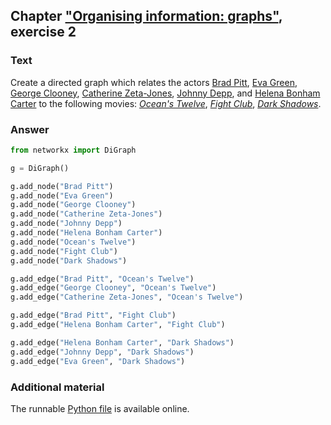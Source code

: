 ## Chapter ["Organising information: graphs"](https://comp-think.github.io/book/13.pdf), exercise 2

### Text
Create a directed graph which relates the actors [Brad Pitt](http://www.imdb.com/name/nm0000093/), [Eva Green](http://www.imdb.com/name/nm1200692/), [George Clooney](http://www.imdb.com/name/nm0000123/), [Catherine Zeta-Jones](http://www.imdb.com/name/nm0001876/), [Johnny Depp](http://www.imdb.com/name/nm0000136/), and [Helena Bonham Carter](http://www.imdb.com/name/nm0000307/) to the following movies: [_Ocean's Twelve_](http://www.imdb.com/title/tt0349903/), [_Fight Club_](http://www.imdb.com/title/tt0137523/), [_Dark Shadows_](http://www.imdb.com/title/tt1077368/).


### Answer
```python
from networkx import DiGraph

g = DiGraph()

g.add_node("Brad Pitt")
g.add_node("Eva Green")
g.add_node("George Clooney")
g.add_node("Catherine Zeta-Jones")
g.add_node("Johnny Depp")
g.add_node("Helena Bonham Carter")
g.add_node("Ocean's Twelve")
g.add_node("Fight Club")
g.add_node("Dark Shadows")

g.add_edge("Brad Pitt", "Ocean's Twelve")
g.add_edge("George Clooney", "Ocean's Twelve")
g.add_edge("Catherine Zeta-Jones", "Ocean's Twelve")

g.add_edge("Brad Pitt", "Fight Club")
g.add_edge("Helena Bonham Carter", "Fight Club")

g.add_edge("Helena Bonham Carter", "Dark Shadows")
g.add_edge("Johnny Depp", "Dark Shadows")
g.add_edge("Eva Green", "Dark Shadows")
```

### Additional material
The runnable [Python file](exercise_2.py) is available online.